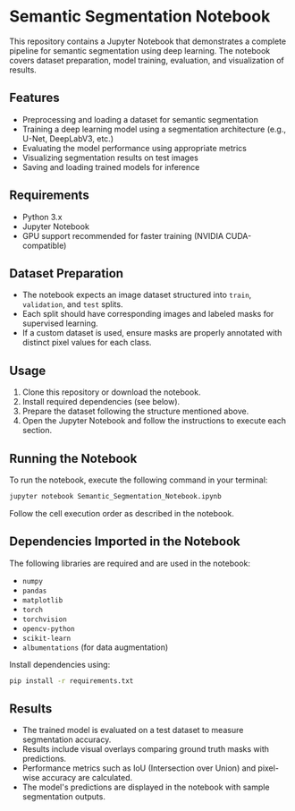 # Semantic Segmentation Notebook

This repository contains a Jupyter Notebook that demonstrates a complete pipeline for semantic segmentation using deep learning. The notebook covers dataset preparation, model training, evaluation, and visualization of results.

## Features
- Preprocessing and loading a dataset for semantic segmentation
- Training a deep learning model using a segmentation architecture (e.g., U-Net, DeepLabV3, etc.)
- Evaluating the model performance using appropriate metrics
- Visualizing segmentation results on test images
- Saving and loading trained models for inference

## Requirements
- Python 3.x
- Jupyter Notebook
- GPU support recommended for faster training (NVIDIA CUDA-compatible)

## Dataset Preparation
- The notebook expects an image dataset structured into `train`, `validation`, and `test` splits.
- Each split should have corresponding images and labeled masks for supervised learning.
- If a custom dataset is used, ensure masks are properly annotated with distinct pixel values for each class.

## Usage
1. Clone this repository or download the notebook.
2. Install required dependencies (see below).
3. Prepare the dataset following the structure mentioned above.
4. Open the Jupyter Notebook and follow the instructions to execute each section.

## Running the Notebook
To run the notebook, execute the following command in your terminal:
```bash
jupyter notebook Semantic_Segmentation_Notebook.ipynb
```
Follow the cell execution order as described in the notebook.

## Dependencies Imported in the Notebook
The following libraries are required and are used in the notebook:
- `numpy`
- `pandas`
- `matplotlib`
- `torch`
- `torchvision`
- `opencv-python`
- `scikit-learn`
- `albumentations` (for data augmentation)

Install dependencies using:
```bash
pip install -r requirements.txt
```

## Results
- The trained model is evaluated on a test dataset to measure segmentation accuracy.
- Results include visual overlays comparing ground truth masks with predictions.
- Performance metrics such as IoU (Intersection over Union) and pixel-wise accuracy are calculated.
- The model's predictions are displayed in the notebook with sample segmentation outputs.

